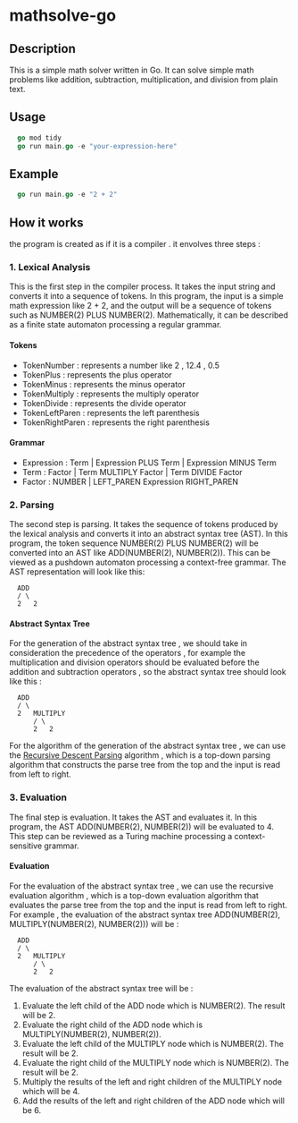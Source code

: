 # mathsolve-go

## Description

This is a simple math solver written in Go. It can solve simple math problems like addition, subtraction, multiplication, and division from plain text.

## Usage

```go
  go mod tidy
  go run main.go -e "your-expression-here"
```

## Example

```go
  go run main.go -e "2 + 2"
```

## How it works

the program is created as if it is a compiler . it envolves three steps :

### 1. Lexical Analysis

This is the first step in the compiler process. It takes the input string and converts it into a sequence of tokens. In this program, the input is a simple math expression like 2 + 2, and the output will be a sequence of tokens such as NUMBER(2) PLUS NUMBER(2). Mathematically, it can be described as a finite state automaton processing a regular grammar.

#### Tokens

- TokenNumber : represents a number like 2 , 12.4 , 0.5
- TokenPlus : represents the plus operator
- TokenMinus : represents the minus operator
- TokenMultiply : represents the multiply operator
- TokenDivide : represents the divide operator
- TokenLeftParen : represents the left parenthesis
- TokenRightParen : represents the right parenthesis

#### Grammar

- Expression : Term | Expression PLUS Term | Expression MINUS Term
- Term : Factor | Term MULTIPLY Factor | Term DIVIDE Factor
- Factor : NUMBER | LEFT_PAREN Expression RIGHT_PAREN

### 2. Parsing

The second step is parsing. It takes the sequence of tokens produced by the lexical analysis and converts it into an abstract syntax tree (AST). In this program, the token sequence NUMBER(2) PLUS NUMBER(2) will be converted into an AST like ADD(NUMBER(2), NUMBER(2)). This can be viewed as a pushdown automaton processing a context-free grammar. The AST representation will look like this:

```
  ADD
  / \
  2   2
```

#### Abstract Syntax Tree

For the generation of the abstract syntax tree , we should take in consideration the precedence of the operators , for example the multiplication and division operators should be evaluated before the addition and subtraction operators , so the abstract syntax tree should look like this :

```
  ADD
  / \
  2   MULTIPLY
      / \
      2   2
```

For the algorithm of the generation of the abstract syntax tree , we can use the [Recursive Descent Parsing](https://en.wikipedia.org/wiki/Recursive_descent_parser#:~:text=In%20computer%20science%2C%20a%20recursive,the%20nonterminals%20of%20the%20grammar.) algorithm , which is a top-down parsing algorithm that constructs the parse tree from the top and the input is read from left to right.

### 3. Evaluation

The final step is evaluation. It takes the AST and evaluates it. In this program, the AST ADD(NUMBER(2), NUMBER(2)) will be evaluated to 4. This step can be reviewed as a Turing machine processing a context-sensitive grammar.

#### Evaluation

For the evaluation of the abstract syntax tree , we can use the recursive evaluation algorithm , which is a top-down evaluation algorithm that evaluates the parse tree from the top and the input is read from left to right.
For example , the evaluation of the abstract syntax tree ADD(NUMBER(2), MULTIPLY(NUMBER(2), NUMBER(2))) will be :

```
  ADD
  / \
  2   MULTIPLY
      / \
      2   2
```

The evaluation of the abstract syntax tree will be :

1. Evaluate the left child of the ADD node which is NUMBER(2). The result will be 2.
2. Evaluate the right child of the ADD node which is MULTIPLY(NUMBER(2), NUMBER(2)).
3. Evaluate the left child of the MULTIPLY node which is NUMBER(2). The result will be 2.
4. Evaluate the right child of the MULTIPLY node which is NUMBER(2). The result will be 2.
5. Multiply the results of the left and right children of the MULTIPLY node which will be 4.
6. Add the results of the left and right children of the ADD node which will be 6.
